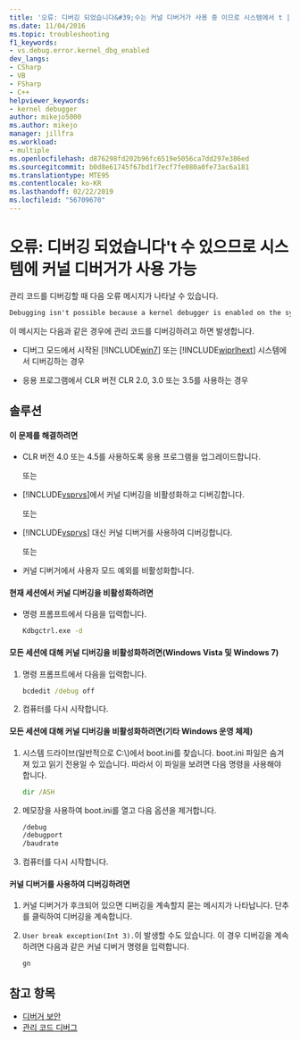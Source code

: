 ```yaml
---
title: '오류: 디버깅 되었습니다&#39;수는 커널 디버거가 사용 중 이므로 시스템에서 t | Microsoft Docs'
ms.date: 11/04/2016
ms.topic: troubleshooting
f1_keywords:
- vs.debug.error.kernel_dbg_enabled
dev_langs:
- CSharp
- VB
- FSharp
- C++
helpviewer_keywords:
- kernel debugger
author: mikejo5000
ms.author: mikejo
manager: jillfra
ms.workload:
- multiple
ms.openlocfilehash: d876298fd202b96fc6519e5056ca7dd297e386ed
ms.sourcegitcommit: b0d8e61745f67bd1f7ecf7fe080a0fe73ac6a181
ms.translationtype: MTE95
ms.contentlocale: ko-KR
ms.lasthandoff: 02/22/2019
ms.locfileid: "56709670"
---
```

# <a name="error-debugging-isn39t-possible-because-a-kernel-debugger-is-enabled-on-the-system"></a>오류: 디버깅 되었습니다&#39;t 수 있으므로 시스템에 커널 디버거가 사용 가능
관리 코드를 디버깅할 때 다음 오류 메시지가 나타날 수 있습니다.

```cmd
Debugging isn't possible because a kernel debugger is enabled on the system
```

 이 메시지는 다음과 같은 경우에 관리 코드를 디버깅하려고 하면 발생합니다.

- 디버그 모드에서 시작된 [!INCLUDE[win7](../debugger/includes/win7_md.md)] 또는 [!INCLUDE[wiprlhext](../debugger/includes/wiprlhext_md.md)] 시스템에서 디버깅하는 경우

- 응용 프로그램에서 CLR 버전 CLR 2.0, 3.0 또는 3.5를 사용하는 경우

## <a name="solution"></a>솔루션

#### <a name="to-fix-this-problem"></a>이 문제를 해결하려면

- CLR 버전 4.0 또는 4.5를 사용하도록 응용 프로그램을 업그레이드합니다.

   또는

- [!INCLUDE[vsprvs](../code-quality/includes/vsprvs_md.md)]에서 커널 디버깅을 비활성화하고 디버깅합니다.

   또는

- [!INCLUDE[vsprvs](../code-quality/includes/vsprvs_md.md)] 대신 커널 디버거를 사용하여 디버깅합니다.

   또는

- 커널 디버거에서 사용자 모드 예외를 비활성화합니다.

#### <a name="to-disable-kernel-debugging-in-the-current-session"></a>현재 세션에서 커널 디버깅을 비활성화하려면

-   명령 프롬프트에서 다음을 입력합니다.

    ```cmd
    Kdbgctrl.exe -d
    ```

#### <a name="to-disable-kernel-debugging-for-all-sessions-windows-vista-and-windows-7"></a>모든 세션에 대해 커널 디버깅을 비활성화하려면(Windows Vista 및 Windows 7)

1.  명령 프롬프트에서 다음을 입력합니다.

    ```cmd
    bcdedit /debug off
    ```

2.  컴퓨터를 다시 시작합니다.

#### <a name="to-disable-kernel-debugging-for-all-sessions-other-windows-operating-systems"></a>모든 세션에 대해 커널 디버깅을 비활성화하려면(기타 Windows 운영 체제)

1.  시스템 드라이브(일반적으로 C:\\)에서 boot.ini를 찾습니다. boot.ini 파일은 숨겨져 있고 읽기 전용일 수 있습니다. 따라서 이 파일을 보려면 다음 명령을 사용해야 합니다.

    ```cmd
    dir /ASH
    ```

2.  메모장을 사용하여 boot.ini를 열고 다음 옵션을 제거합니다.

    ```cmd
    /debug
    /debugport
    /baudrate
    ```

3.  컴퓨터를 다시 시작합니다.

#### <a name="to-debug-with-the-kernel-debugger"></a>커널 디버거를 사용하여 디버깅하려면

1.  커널 디버거가 후크되어 있으면 디버깅을 계속할지 묻는 메시지가 나타납니다. 단추를 클릭하여 디버깅을 계속합니다.

2.  `User break exception(Int 3).`이 발생할 수도 있습니다. 이 경우 디버깅을 계속하려면 다음과 같은 커널 디버거 명령을 입력합니다.

     `gn`

## <a name="see-also"></a>참고 항목
- [디버거 보안](../debugger/debugger-security.md)
- [관리 코드 디버그](../debugger/debugging-managed-code.md)
